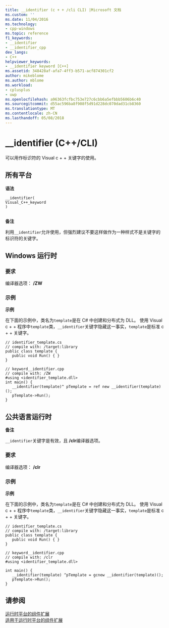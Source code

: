 ```yaml
---
title: __identifier (c + + /cli CLI) |Microsoft 文档
ms.custom: ''
ms.date: 11/04/2016
ms.technology:
- cpp-windows
ms.topic: reference
f1_keywords:
- __identifier
- __identifier_cpp
dev_langs:
- C++
helpviewer_keywords:
- __identifier keyword [C++]
ms.assetid: 348428af-afa7-4ff3-b571-acf874301cf2
author: mikeblome
ms.author: mblome
ms.workload:
- cplusplus
- uwp
ms.openlocfilehash: a96363fcfbc753e727c6cbb6a5efbbb5606b6c40
ms.sourcegitcommit: d55ac596ba8f908f5d91d228dc070dad31cb8360
ms.translationtype: MT
ms.contentlocale: zh-CN
ms.lasthandoff: 05/08/2018
---
```

# <a name="identifier-ccli"></a>__identifier (C++/CLI)
可以用作标识符的 Visual c + + 关键字的使用。  
  
## <a name="all-platforms"></a>所有平台  
**语法**  
  
```  
__identifier(  
Visual_C++_keyword  
)  
  
```  
  
**备注**  
  
利用`__identifier`允许使用，但强烈建议不要这样做作为一种样式不是关键字的标识符的关键字。  
  
## <a name="windows-runtime"></a>Windows 运行时  
  
### <a name="requirements"></a>要求  
 编译器选项： **/ZW**  
  
### <a name="examples"></a>示例  
 **示例**  
  
 在下面的示例中，类名为`template`是在 C# 中创建和分布式为 DLL。 使用 Visual c + + 程序中`template`类，`__identifier`关键字隐藏这一事实，`template`是标准 c + + 关键字。  
  
```  
// identifier_template.cs  
// compile with: /target:library  
public class template {  
   public void Run() { }  
}  
```  
  
```  
// keyword__identifier.cpp  
// compile with: /ZW  
#using <identifier_template.dll>  
int main() {  
   __identifier(template)^ pTemplate = ref new __identifier(template)();  
   pTemplate->Run();  
}  
```  
  
## <a name="common-language-runtime"></a>公共语言运行时 
 **备注**  
  
 `__identifier`关键字是有效，且 **/clr**编译器选项。  
  
### <a name="requirements"></a>要求  
 编译器选项： **/clr**  
  
### <a name="examples"></a>示例  
 **示例**  
  
 在下面的示例中，类名为`template`是在 C# 中创建和分布式为 DLL。 使用 Visual c + + 程序中`template`类，`__identifier`关键字隐藏这一事实，`template`是标准 c + + 关键字。  
  
```  
// identifier_template.cs  
// compile with: /target:library  
public class template {  
   public void Run() { }  
}  
```  
  
```  
// keyword__identifier.cpp  
// compile with: /clr  
#using <identifier_template.dll>  
  
int main() {  
   __identifier(template) ^pTemplate = gcnew __identifier(template)();  
   pTemplate->Run();  
}  
```  
  
## <a name="see-also"></a>请参阅  
 [运行时平台的组件扩展](../windows/component-extensions-for-runtime-platforms.md)   
 [适用于运行时平台的组件扩展](../windows/component-extensions-for-runtime-platforms.md)